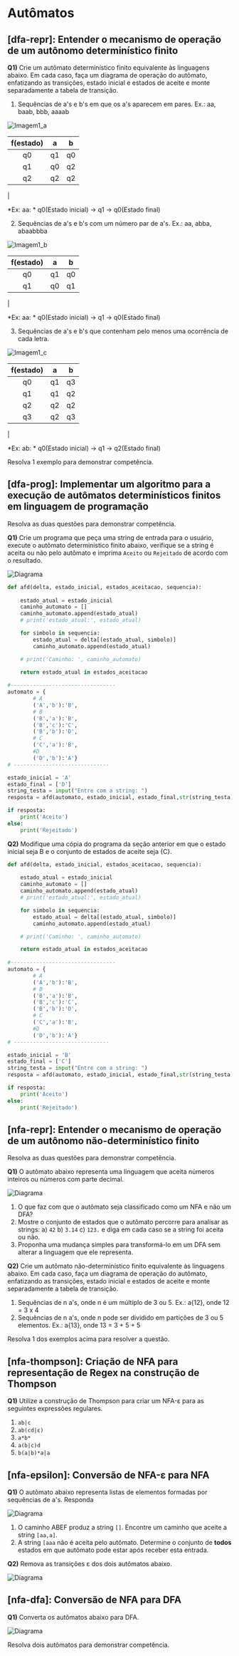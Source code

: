 Autômatos
=========

## [dfa-repr]: Entender o mecanismo de operação de um autônomo determinístico finito

**Q1)** Crie um autômato determinístico finito equivalente às linguagens abaixo. Em cada caso, faça um diagrama de operação do autômato, enfatizando as transições, estado inicial e estados de aceite e monte separadamente a tabela de transição. 

1. Sequências de a's e b's em que os a's aparecem em pares. Ex.: aa, baab, bbb, aaaab

![Imagem1_a](./imagens/imagens_automatos/1_a.png)


| f(estado) | a | b |
| :---: | :---: | :---: |
|  q0 |  q1 | q0 |
|  q1 |  q0 | q2 |
|  q2 |  q2 | q2 |
|

*Ex: aa: * q0(Estado inicial) -> q1 -> q0(Estado final)


2. Sequências de a's e b's com um número par de a's. Ex.: aa, abba, abaabbba

![Imagem1_b](./imagens/imagens_automatos/1_b.png)

| f(estado) | a | b |
| :---: | :---: | :---: |
|  q0 |  q1 | q0 |
|  q1 |  q0 | q1 |
|

*Ex: aa: * q0(Estado inicial) -> q1 -> q0(Estado final)

3. Sequências de a's e b's que contenham pelo menos uma ocorrência de cada letra.

![Imagem1_c](./imagens/imagens_automatos/1_c.png)

| f(estado) | a | b |
| :---: | :---: | :---: |
|  q0 |  q1 | q3 |
|  q1 |  q1 | q2 |
|  q2 |  q2 | q2 |
|  q3 |  q2 | q3 |
|

*Ex: ab: * q0(Estado inicial) -> q1 -> q2(Estado final)


Resolva 1 exemplo para demonstrar competência.


## [dfa-prog]: Implementar um algoritmo para a execução de autômatos determinísticos finitos em linguagem de programação

Resolva as duas questões para demonstrar competência.

**Q1)** Crie um programa que peça uma string de entrada para o usuário, execute o autômato determinístico finito abaixo, verifique se a string é aceita ou não pelo autômato e imprima `Aceito` ou `Rejeitado` de acordo com o resultado.

![Diagrama](./arquivos/dfa-prog-q1.svg)


```python
def afd(delta, estado_inicial, estados_aceitacao, sequencia):
        
    estado_atual = estado_inicial    
    caminho_automato = []
    caminho_automato.append(estado_atual)
    # print('estado_atual:', estado_atual)

    for simbolo in sequencia:
        estado_atual = delta[(estado_atual, simbolo)]
        caminho_automato.append(estado_atual)

    # print('Caminho: ', caminho_automato)

    return estado_atual in estados_aceitacao
    
#---------------------------------
automato = {
        # A
        ('A','b'):'B',
        # B
        ('B','a'):'B',
        ('B','c'):'C',
        ('B','b'):'D',
        # C
        ('C','a'):'B',
        #D
        ('D','b'):'A'}
# ------------------------------

estado_inicial = 'A'
estado_final = ['D']
string_testa = input("Entre com a string: ")
resposta = afd(automato, estado_inicial, estado_final,str(string_testa))# -> True3

if resposta:
    print('Aceito')
else:
    print('Rejeitado')
```

**Q2)** Modifique uma cópia do programa da seção anterior em que o estado inicial seja B e o conjunto de estados de aceite seja {C}.

```python
def afd(delta, estado_inicial, estados_aceitacao, sequencia):
        
    estado_atual = estado_inicial    
    caminho_automato = []
    caminho_automato.append(estado_atual)
    # print('estado_atual:', estado_atual)

    for simbolo in sequencia:
        estado_atual = delta[(estado_atual, simbolo)]
        caminho_automato.append(estado_atual)

    # print('Caminho: ', caminho_automato)

    return estado_atual in estados_aceitacao
    
#---------------------------------
automato = {
        # A
        ('A','b'):'B',
        # B
        ('B','a'):'B',
        ('B','c'):'C',
        ('B','b'):'D',
        # C
        ('C','a'):'B',
        #D
        ('D','b'):'A'}
# ------------------------------

estado_inicial = 'B'
estado_final = ['C']
string_testa = input("Entre com a string: ")
resposta = afd(automato, estado_inicial, estado_final,str(string_testa))# -> True3

if resposta:
    print('Aceito')
else:
    print('Rejeitado')
```

## [nfa-repr]: Entender o mecanismo de operação de um autônomo não-determinístico finito

Resolva as duas questões para demonstrar competência.

**Q1)** O autômato abaixo representa uma linguagem que aceita números inteiros ou números com parte decimal. 

![Diagrama](./arquivos/nfa-repr-q1.svg)

1. O que faz com que o autômato seja classificado como um NFA e não um DFA?
2. Mostre o conjunto de estados que o autômato percorre para analisar as strings: a) `42` b) `3.14` c) `123.` e diga em cada caso se a string foi aceita ou não. 
3. Proponha uma mudança simples para transformá-lo em um DFA sem alterar a linguagem que ele representa.

**Q2)** Crie um autômato não-determinístico finito equivalente às linguagens abaixo. Em cada caso, faça um diagrama de operação do autômato, enfatizando as transições, estado inicial e estados de aceite e monte separadamente a tabela de transição. 

1. Sequências de n a's, onde n é um múltiplo de 3 ou 5. Ex.: a{12}, onde 12 = 3 x 4
2. Sequências de n a's, onde n pode ser dividido em partições de 3 ou 5 elementos. Ex.: a{13}, onde 13 = 3 + 5 + 5

Resolva 1 dos exemplos acima para resolver a questão.


## [nfa-thompson]: Criação de NFA para representação de Regex na construção de Thompson

**Q1)** Utilize a construção de Thompson para criar um NFA-ε para as seguintes expressões regulares.

1. `ab|c`
2. `ab(cd|ε)`
3. `a*b*`
4. `a(b|c)d`
5. `b(a|b)*a|a`


## [nfa-epsilon]: Conversão de NFA-ε para NFA

**Q1)** O autômato abaixo representa listas de elementos formadas por sequências de a's. Responda

![Diagrama](./arquivos/nfa-epsilon-q1.svg)

1. O caminho ABEF produz a string `[]`. Encontre um caminho que aceite a string `[aa,a]`.
2. A string `[aaa` não é aceita pelo autômato. Determine o conjunto de  **todos** estados em que autômato pode estar após receber esta entrada. 

**Q2)** Remova as transições ε dos dois autômatos abaixo.

![Diagrama](./arquivos/nfa-epsilon-q2.svg)

## [nfa-dfa]: Conversão de NFA para DFA

**Q1)** Converta os autômatos abaixo para DFA.

![Diagrama](./arquivos/nfa-dfa.svg)

Resolva dois autômatos para demonstrar competência.